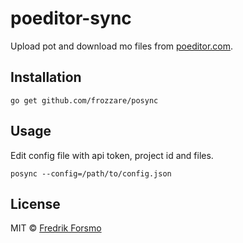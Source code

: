 # poeditor-sync

Upload pot and download mo files from [poeditor.com](https://poeditor.com).

## Installation

```
go get github.com/frozzare/posync
```

## Usage

Edit config file with api token, project id and files.

```
posync --config=/path/to/config.json
```

## License

MIT © [Fredrik Forsmo](https://github.com/frozzare)